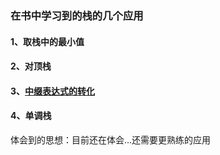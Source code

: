 ### 在书中学习到的栈的几个应用
#### 1、取栈中的最小值
#### 2、对顶栈
#### 3、[中缀表达式的转化](https://github.com/zezewww/algorithm_learning/blob/master/0x02%E5%9F%BA%E6%9C%AC%E6%95%B0%E6%8D%AE%E7%BB%93%E6%9E%84/%E6%A0%88/%E4%B8%AD%E7%BC%80%E8%A1%A8%E8%BE%BE%E5%BC%8F%E8%BD%AC%E6%8D%A2.cpp)
#### 4、单调栈
体会到的思想：目前还在体会...还需要更熟练的应用
